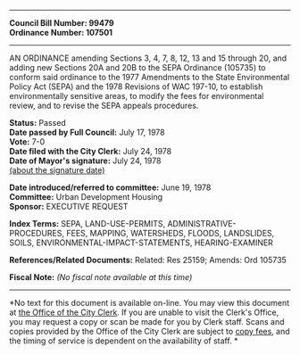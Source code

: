 * * * * *  
  
**Council Bill Number: [](#h0)[](#h2)99479**   
**Ordinance Number: 107501**  
  
* * * * *  
  
AN ORDINANCE amending Sections 3, 4, 7, 8, 12, 13 and 15 through 20, and adding new Sections 20A and 20B to the SEPA Ordinance (105735) to conform said ordinance to the 1977 Amendments to the State Environmental Policy Act (SEPA) and the 1978 Revisions of WAC 197-10, to establish environmentally sensitive areas, to modify the fees for environmental review, and to revise the SEPA appeals procedures.  
  
**Status:** Passed   
**Date passed by Full Council:** July 17, 1978   
**Vote:** 7-0   
**Date filed with the City Clerk:** July 24, 1978   
**Date of Mayor's signature:** July 24, 1978   
[(about the signature date)](/~public/approvaldate.htm)   
  
  
**Date introduced/referred to committee:** June 19, 1978   
**Committee:** Urban Development Housing   
**Sponsor:** EXECUTIVE REQUEST   
  
**Index Terms:** SEPA, LAND-USE-PERMITS, ADMINISTRATIVE-PROCEDURES, FEES, MAPPING, WATERSHEDS, FLOODS, LANDSLIDES, SOILS, ENVIRONMENTAL-IMPACT-STATEMENTS, HEARING-EXAMINER  
  
**References/Related Documents:** Related: Res 25159; Amends: Ord 105735  
  
**Fiscal Note:** *(No fiscal note available at this time)*  
  
* * * * *  
  
*No text for this document is available on-line. You may view this document at [the Office of the City Clerk](http://www.seattle.gov/leg/clerk/contactUs.htm). If you are unable to visit the Clerk's Office, you may request a copy or scan be made for you by Clerk staff. Scans and copies provided by the Office of the City Clerk are subject to [copy fees](http://clerk.seattle.gov/~public/clerkfees.htm), and the timing of service is dependent on the availability of staff. *  
  
  
